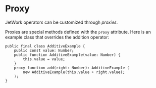 # Proxy

JetWork operators can be customized through *proxies*.

Proxies are special methods defined with the `proxy` attribute. Here is an example class that overrides the addition operator:

```
public final class AdditiveExample {
    public const value: Number;
    public function AdditiveExample(value: Number) {
        this.value = value;
    }
    proxy function add(right: Number): AdditiveExample (
        new AdditiveExample(this.value + right.value);
    );
}
```